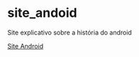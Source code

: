 # site_andoid
 Site explicativo sobre a história do android


<a href="https://vinijr01.github.io/site_andoid/site_10.html">Site Android</a>